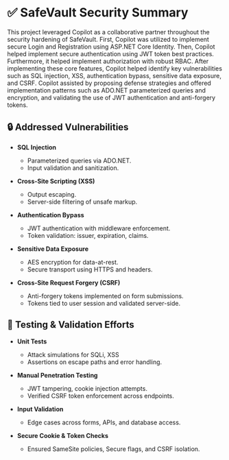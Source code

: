 # ✅ SafeVault Security Summary

This project leveraged Copilot as a collaborative partner throughout the security hardening of SafeVault. First, Copilot was utilized to implement secure Login and Registration using ASP.NET Core Identity. Then, Copilot helped implement secure authentication using JWT token best practices. Furthermore, it helped implement authorization with robust RBAC. After implementing these core features, Copilot helped identify key vulnerabilities such as SQL injection, XSS, authentication bypass, sensitive data exposure, and CSRF. Copilot assisted by proposing defense strategies and offered implementation patterns such as ADO.NET parameterized queries and encryption, and validating the use of JWT authentication and anti-forgery tokens.

## 🔒 Addressed Vulnerabilities

- **SQL Injection**
  - Parameterized queries via ADO.NET.
  - Input validation and sanitization.

- **Cross-Site Scripting (XSS)**
  - Output escaping.
  - Server-side filtering of unsafe markup.

- **Authentication Bypass**
  - JWT authentication with middleware enforcement.
  - Token validation: issuer, expiration, claims.

- **Sensitive Data Exposure**
  - AES encryption for data-at-rest.
  - Secure transport using HTTPS and headers.

- **Cross-Site Request Forgery (CSRF)**
  - Anti-forgery tokens implemented on form submissions.
  - Tokens tied to user session and validated server-side.

## 🧪 Testing & Validation Efforts

- **Unit Tests**
  - Attack simulations for SQLi, XSS
  - Assertions on escape paths and error handling.

- **Manual Penetration Testing**
  - JWT tampering, cookie injection attempts.
  - Verified CSRF token enforcement across endpoints.

- **Input Validation**
  - Edge cases across forms, APIs, and database access.

- **Secure Cookie & Token Checks**
  - Ensured SameSite policies, Secure flags, and CSRF isolation.